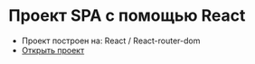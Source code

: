 # Проект SPA с помощью React

- Проект построен на: React / React-router-dom
- [Открыть проект](https://mrsergpron.github.io/project-react-routers/)
